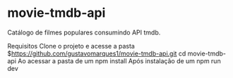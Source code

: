 # movie-tmdb-api
Catálogo de filmes populares consumindo API tmdb.

Requisitos
Clone o projeto e acesse a pasta 
$https://github.com/gustavomarques1/movie-tmdb-api.git
cd movie-tmdb-api
Ao acessar a pasta de um npm install
Após instalação de um npm run dev


